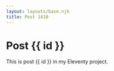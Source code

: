 ```yaml
---
layout: layouts/base.njk
title: Post 1410
---
```


# Post {{ id }}

This is post {{ id }} in my Eleventy project.

